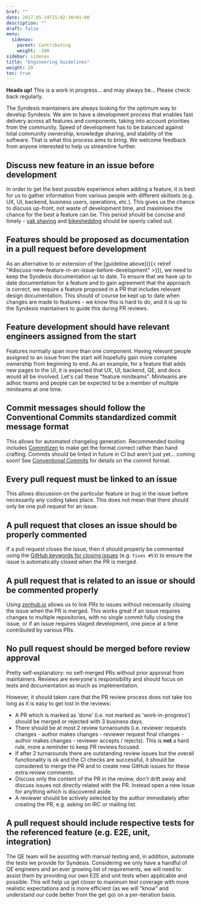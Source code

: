 ```yaml
---
bref: ""
date: 2017-05-19T15:02:30+01:00
description: ""
draft: false
menu:
  sidenav:
    parent: Contributing
    weight: -100
sidebar: sidenav
title: "Engineering Guidelines"
weight: 20
toc: true
---
```


<div class="alert alert-info" role="alert">
  <strong>Heads up!</strong> This is a work in progress... and may always be... Please check back regularly.
</div>

The Syndesis maintainers are always looking for the optimum way to develop Syndesis. We aim to have a development process that enables fast delivery across all features and components, taking into account priorities from the community. Speed of development has to be balanced against total community ownership, knowledge sharing, and stability of the software. That is what this process aims to bring. We welcome feedback from anyone interested to help us streamline further.

## Discuss new feature in an issue before development

In order to get the best possible experience when adding a feature, it is best for us to gather information from various people with different skillsets (e.g. UX, UI, backend, business users, operations, etc.). This gives us the chance to discuss up-front, not waste of development time, and maximises the chance for the best a feature can be. This period should be concise and timely - [yak shaving](http://catb.org/jargon/html/Y/yak-shaving.html) and [bikeshedding](https://en.wiktionary.org/wiki/bikeshedding) should be openly called out.

## Features should be proposed as documentation in a pull request before development

As an alternative to or extension of the [guideline above]({{< relref "#discuss-new-feature-in-an-issue-before-development" >}}), we need to keep the Syndesis documentation up to date. To ensure that we have up to date documentation for a feature and to gain agreement that the approach is correct, we require a feature proposed in a PR that includes relevant design documentation. This should of course be kept up to date when changes are made to features - we know this is hard to do, and it is up to the Syndesis maintainers to guide this during PR reviews.

## Feature development should have relevant engineers assigned from the start

Features normally span more than one component. Having relevant people assigned to an issue from the start will hopefully gain more complete ownership from beginning to end. As an example, for a feature that adds new pages to the UI, it is expected that UX, UI, backend, QE, and docs would all be involved. Let's call these "feature miniteams". Miniteams are adhoc teams and people can be expected to be a member of multiple miniteams at one time.

## Commit messages should follow the Conventional Commits standardized commit message format

This allows for automated changelog generation. Recommended tooling includes [Commitizen](https://github.com/commitizen/cz-cli) to make get the format correct rather than hand crafting. Commits should be linted in future in CI but aren't just yet... coming soon! See [Conventional Commits](http://conventionalcommits.org/) for details on the commit format.

## Every pull request must be linked to an issue

This allows discussion on the particular feature or bug in the issue before necessarily any coding takes place. This does not mean that there should only be one pull request for an issue.

## A pull request that closes an issue should be properly commented

If a pull request closes the issue, then it should properly be commented using the [GitHub keywords for closing issues](https://help.github.com/articles/closing-issues-via-commit-messages/)  (e.g. `fixes #53`) to ensure the issue is automatically closed when the PR is merged.

## A pull request that is related to an issue or should be commented properly

Using [zenhub.io](https://zenhub.io) allows us to link PRs to issues without necessarily closing the issue when the PR is merged. This works great if an issue requires changes to multiple repositories, with no single commit fully closing the issue, or if an issue requires staged development, one piece at a time contributed by various PRs.

## No pull request should be merged before review approval

Pretty self-explanatory: no self-merged PRs without prior approval from maintainers. Reviews are everyone's responsibility and should focus on tests and documentation as much as implementation.

However, it should taken care that the PR review process does not take too long as it is easy to get lost in the reviews:

* A PR which is marked as 'done' (i.e. not marked as 'work-in-progress') should be merged or rejected with 3 business days.
* There should be at most 2 review turnarounds (i.e. reviewer requests changes - author makes changes - reviewer request final changes - author makes changes - reviewer accepts / rejects). This is **not** a hard rule, more a reminder to keep PR reviews focused.
* If after 2 turnarounds there are outstanding review issues but the overall functionality is ok and the CI checks are successful, it should be considered to merge the PR and to create new GitHub issues for these extra review comments.
* Discuss only the content of the PR in the review, don't drift away and discuss issues not directly related with the PR. Instead open a new issue for anything which is discovered aside.
* A reviewer should be actively selected by the author immediately after creating the PR, e.g. asking on IRC or mailing list.

## A pull request should include respective tests for the referenced feature (e.g. E2E, unit, integration)

The QE team will be assisting with manual testing and, in addition, automate the tests we provide for Syndesis. Considering we only have a handful of QE engineers and an ever growing list of requirements, we will need to assist them by providing our own E2E and unit tests when applicable and possible. This will help us get closer to maximum test coverage with more realistic expectations and is more efficient (as we will “know” and understand our code better from the get go) on a per-iteration basis.

